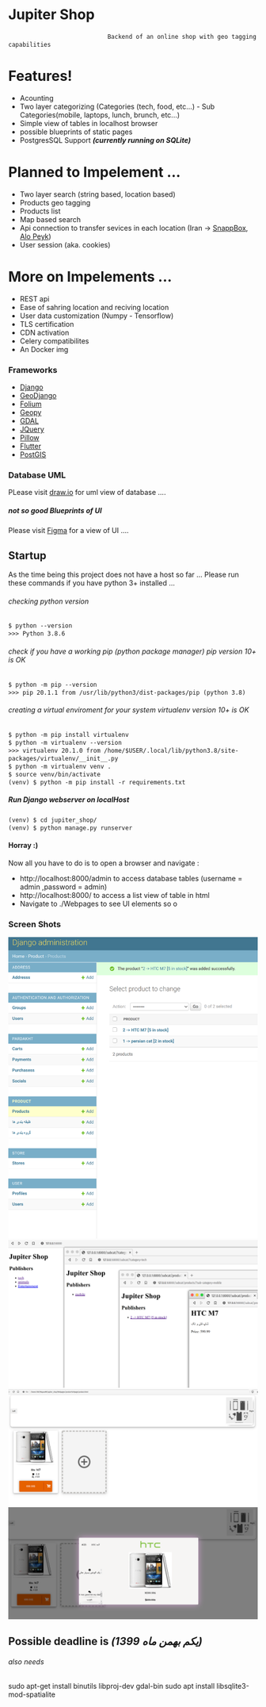 # Jupiter Shop

                                Backend of an online shop with geo tagging capabilities

# Features!

  - Acounting
  - Two layer categorizing (Categories (tech, food, etc...) - Sub Categories(mobile, laptops, lunch, brunch, etc...)
  - Simple view of tables in localhost browser
  - possible blueprints of static pages
  - PostgresSQL Support  ***(currently running on SQLite)***

# Planned to Impelement ...
  - Two layer search (string based, location based)
  - Products geo tagging
  - Products list
  - Map based search
  - Api connection to transfer sevices in each location (Iran -> [SnappBox](https://snapp-box.com/), [Alo Peyk](https://alopeyk.com/))
  - User session (aka. cookies)
 

# More on Impelements ...
 - REST api 
 - Ease of sahring location and reciving location
 - User data customization (Numpy - Tensorflow)
 - TLS certification
 - CDN activation
 - Celery compatibilites
 - An Docker img


  
### Frameworks
  - [Django](https://www.djangoproject.com/)
  - [GeoDjango](https://docs.djangoproject.com/en/3.1/ref/contrib/gis/)
  - [Folium](https://pypi.org/project/folium/)
  - [Geopy](https://geopy.readthedocs.io/)
  - [GDAL](https://gdal.org/)
  - [JQuery](https://jquery.com/)
  - [Pillow](https://pypi.org/project/Pillow/)
  - [Flutter](https://flutter.dev/)          
  - [PostGIS](https://postgis.net/)
   
### Database UML
PLease visit [draw.io](https://drive.google.com/file/d/14R0g7Brj5t1caZul5YIUCOl-7HmGmGiq/view?usp=sharing) for uml view of database ....

##### not so good Blueprints of UI
Please visit [Figma](https://www.figma.com/file/tgrmOtdWLUeY2xr4ENFqUF/Jupiter-Shop-Proto-type-....?node-id=123%3A80) for a view of UI ....

## Startup
As the time being this project does not have a host so far ...
Please run these commands if you have python 3+ installed ...

###### checking python version
    $ python --version 
    >>> Python 3.8.6
###### check if you have a working pip (python package manager) pip version 10+ is OK
    $ python -m pip --version
    >>> pip 20.1.1 from /usr/lib/python3/dist-packages/pip (python 3.8)
###### creating a virtual enviroment for your system  virtualenv version 10+ is OK
    $ python -m pip install virtualenv
    $ python -m virtualenv --version
    >>> virtualenv 20.1.0 from /home/$USER/.local/lib/python3.8/site-packages/virtualenv/__init__.py
    $ python -m virtualenv venv .
    $ source venv/bin/activate
    (venv) $ python -m pip install -r requirements.txt
    
##### Run Django webserver on localHost
    (venv) $ cd jupiter_shop/
    (venv) $ python manage.py runserver

#### Horray :) 
Now all you have to do is to open a browser and navigate :
  - http://localhost:8000/admin  to access database tables (username = admin ,password = admin)
  - http://localhost:8000/  to access a list view of table in html
  - Navigate to ./Webpages to see UI elements so o

### Screen Shots
![Screenshot](Screenshots/admin_page.png)
![Screenshot](Screenshots/simple_list_view.png)
![Screenshot](Screenshots/products_list.png)
![Screenshot](Screenshots/product_list_overlay.png)
## Possible deadline is ***(یکم بهمن ماه 1399)***



###### also needs
 sudo apt-get install binutils libproj-dev gdal-bin
 sudo apt install libsqlite3-mod-spatialite
